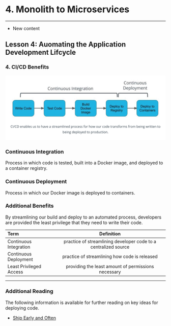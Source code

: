 # 4. Monolith to Microservices 
___
* New content 

## Lesson 4: Auomating the Application Development Lifcycle 


### 4. CI/CD Benefits

![CI/CD](png/CI_CD.png)
### Continuous Integration
Process in which code is tested, built into a Docker image, and deployed to a container registry.

### Continuous Deployment
Process in which our Docker image is deployed to containers.

### Additional Benefits
By streamlining our build and deploy to an automated process, developers are provided the least privilege that they need to write their code.

| **Term**    |  **Definition** |
| :---        |        :----:   |
|  Continuous Integration | practice of streamlining developer code to a centralized source      |
|  Continuous Deployment  |  practice of streamlining how code is released    |
| Least Privileged Access  |  providing the least amount of permissions necessary    |
___
### Additional Reading
The following information is available for further reading on key ideas for deploying code.

* [Ship Early and Often](https://blog.ycombinator.com/tips-ship-early-and-often/)

